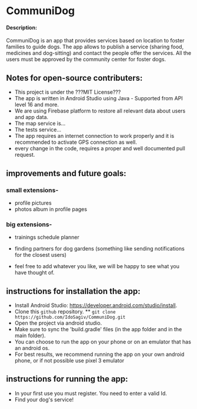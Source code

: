 # CommuniDog

#### Description:
CommuniDog is an app that provides services based on location to foster families to guide dogs.
The app allows to publish a service (sharing food, medicines and dog-sitting) and contact the people offer the services.
All the users must be approved by the community center for foster dogs.

## Notes for open-source contributers:
* This project is under the ???MIT License???
* The app is written in Android Studio using Java - Supported from API level 16 and more.
* We are using Firebase platform to restore all relevant data about users and app data.
* The map service is...
* The tests service...
* The app requires an internet connection to work properly and it is recommended to activate GPS connection as well.
* every change in the code, requires a proper and well documented pull request.

## improvements and future goals:
### small extensions-
* profile pictures
* photos album in profile pages
### big extensions-
* trainings schedule planner
* finding partners for dog gardens (something like sending notifications for the closest users)

* feel free to add whatever you like, we will be happy to see what you have thought of.

## instructions for installation the app:
* Install Android Studio: https://developer.android.com/studio/install.
* Clone this `github` repository.
** `git clone https://github.com/IdoSagiv/CommuniDog.git`
* Open the project via android studio.
* Make sure to sync the 'build.gradle' files (in the app folder and in the main folder).
* You can choose to run the app on your phone or on an emulator that has an android os.
* For best results, we recommend running the app on your own android phone, or if not possible use pixel 3 emulator

## instructions for running the app:
* In your first use you must register. You need to enter a valid Id.
* Find your dog's service!






